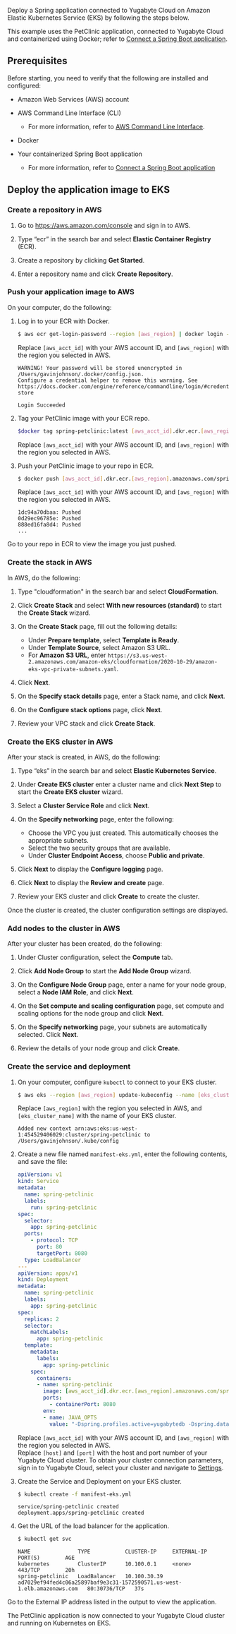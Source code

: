 <!--
title: Deploy a Spring application on Amazon EKS
linkTitle: Deploy on Amazon EKS
description: Deploy a Spring application connected to Yugabyte Cloud on Amazon Elastic Kubernetes Service (EKS).
menu:
  preview:
    parent: spring-boot
    identifier: spring-boot-eks
    weight: 20
type: page
isTocNested: true
showAsideToc: true
-->

Deploy a Spring application connected to Yugabyte Cloud on Amazon Elastic Kubernetes Service (EKS) by following the steps below.

This example uses the PetClinic application, connected to Yugabyte Cloud and containerized using Docker; refer to [Connect a Spring Boot application](../../../cloud-basics/connect-application/).

## Prerequisites

Before starting, you need to verify that the following are installed and configured:

- Amazon Web Services (AWS) account
- AWS Command Line Interface (CLI)
  - For more information, refer to [AWS Command Line Interface](https://aws.amazon.com/cli/).
- Docker

- Your containerized Spring Boot application
  - For more information, refer to [Connect a Spring Boot application](../../../cloud-basics/connect-application/)

## Deploy the application image to EKS

### Create a repository in AWS

1. Go to <https://aws.amazon.com/console> and sign in to AWS.

1. Type “ecr” in the search bar and select **Elastic Container Registry** (ECR).

1. Create a repository by clicking **Get Started**.

1. Enter a repository name and click **Create Repository**.

### Push your application image to AWS

On your computer, do the following:

1. Log in to your ECR with Docker.

    ```sh
    $ aws ecr get-login-password --region [aws_region] | docker login --username AWS --password-stdin [aws_acct_id].dkr.ecr.[aws_region].amazonaws.com
    ```

    Replace `[aws_acct_id]` with your AWS account ID, and `[aws_region]` with the region you selected in AWS.

    ```output
    WARNING! Your password will be stored unencrypted in /Users/gavinjohnson/.docker/config.json.
    Configure a credential helper to remove this warning. See
    https://docs.docker.com/engine/reference/commandline/login/#credentials-store

    Login Succeeded
    ```

1. Tag your PetClinic image with your ECR repo.

    ```sh
    $docker tag spring-petclinic:latest [aws_acct_id].dkr.ecr.[aws_region].amazonaws.com/spring-petclinic:latest
    ```

    Replace `[aws_acct_id]` with your AWS account ID, and `[aws_region]` with the region you selected in AWS.

1. Push your PetClinic image to your repo in ECR.

    ```sh
    $ docker push [aws_acct_id].dkr.ecr.[aws_region].amazonaws.com/spring-petclinic:latest
    ```

    Replace `[aws_acct_id]` with your AWS account ID, and `[aws_region]` with the region you selected in AWS.

    ```output
    1dc94a70dbaa: Pushed
    0d29ec96785e: Pushed
    888ed16fa8d4: Pushed
    ...
    ```

Go to your repo in ECR to view the image you just pushed.

### Create the stack in AWS

In AWS, do the following:

1. Type "cloudformation" in the search bar and select **CloudFormation**.

1. Click **Create Stack** and select **With new resources (standard)** to start the **Create Stack** wizard.

1. On the **Create Stack** page, fill out the following details:

    - Under **Prepare template**, select **Template is Ready**.
    - Under **Template Source**, select Amazon S3 URL.
    - For **Amazon S3 URL**, enter `https://s3.us-west-2.amazonaws.com/amazon-eks/cloudformation/2020-10-29/amazon-eks-vpc-private-subnets.yaml`.

1. Click **Next**.

1. On the **Specify stack details** page, enter a Stack name, and click **Next**.

1. On the **Configure stack options** page, click **Next**.

1. Review your VPC stack and click **Create Stack**.

### Create the EKS cluster in AWS

After your stack is created, in AWS, do the following:

1. Type “eks” in the search bar and select **Elastic Kubernetes Service**.

1. Under **Create EKS cluster** enter a cluster name and click **Next Step** to start the **Create EKS cluster** wizard.

1. Select a **Cluster Service Role** and click **Next**.

1. On the **Specify networking** page, enter the following:

    - Choose the VPC you just created. This automatically chooses the appropriate subnets.
    - Select the two security groups that are available.
    - Under **Cluster Endpoint Access**, choose **Public and private**.

1. Click **Next** to display the **Configure logging** page.

1. Click **Next** to display the **Review and create** page.

1. Review your EKS cluster and click **Create** to create the cluster.

Once the cluster is created, the cluster configuration settings are displayed.

### Add nodes to the cluster in AWS

After your cluster has been created, do the following:

1. Under Cluster configuration, select the **Compute** tab.

1. Click **Add Node Group** to start the **Add Node Group** wizard.

1. On the **Configure Node Group** page, enter a name for your node group, select a **Node IAM Role**, and click **Next**.

1. On the **Set compute and scaling configuration** page, set compute and scaling options for the node group and click **Next**.

1. On the **Specify networking** page, your subnets are automatically selected. Click **Next**.

1. Review the details of your node group and click **Create**.

### Create the service and deployment

1. On your computer, configure `kubectl` to connect to your EKS cluster.

    ```sh
    $ aws eks --region [aws_region] update-kubeconfig --name [eks_cluster_name]
    ```

    Replace `[aws_region]` with the region you selected in AWS, and `[eks_cluster_name]` with the name of your EKS cluster.

    ```output
    Added new context arn:aws:eks:us-west-1:454529406029:cluster/spring-petclinic to /Users/gavinjohnson/.kube/config
    ```

1. Create a new file named `manifest-eks.yml`, enter the following contents, and save the file:

    ```yml
    apiVersion: v1
    kind: Service
    metadata:
      name: spring-petclinic
      labels:
        run: spring-petclinic
    spec:
      selector:
        app: spring-petclinic
      ports:
        - protocol: TCP
          port: 80
          targetPort: 8080
      type: LoadBalancer
    ---
    apiVersion: apps/v1
    kind: Deployment
    metadata:
      name: spring-petclinic
      labels:
        app: spring-petclinic
    spec:
      replicas: 2
      selector:
        matchLabels:
          app: spring-petclinic
      template:
        metadata:
          labels:
            app: spring-petclinic
        spec:
          containers:
          - name: spring-petclinic
            image: [aws_acct_id].dkr.ecr.[aws_region].amazonaws.com/spring-petclinic:latest
            ports:
              - containerPort: 8080
            env:
            - name: JAVA_OPTS
              value: "-Dspring.profiles.active=yugabytedb -Dspring.datasource.url=jdbc:postgresql://[host]:[port]/petclinic?load-balance=true -Dspring.datasource.initialization-mode=never"
    ```

    Replace `[aws_acct_id]` with your AWS account ID, and `[aws_region]` with the region you selected in AWS.
    \
    Replace `[host]` and `[port]` with the host and port number of your Yugabyte Cloud cluster. To obtain your cluster connection parameters, sign in to Yugabyte Cloud, select your cluster and navigate to [Settings](../../../cloud-clusters/configure-clusters).

1. Create the Service and Deployment on your EKS cluster.

    ```sh
    $ kubectl create -f manifest-eks.yml
    ```

    ```output
    service/spring-petclinic created
    deployment.apps/spring-petclinic created
    ```

1. Get the URL of the load balancer for the application.

    ```sh
    $ kubectl get svc
    ```

    ```output
    NAME               TYPE           CLUSTER-IP     EXTERNAL-IP                                                               PORT(S)        AGE
    kubernetes         ClusterIP      10.100.0.1     <none>                                                                    443/TCP        20h
    spring-petclinic   LoadBalancer   10.100.30.39   ad7029ef94fed4c06a25897baf9e3c31-1572590571.us-west-1.elb.amazonaws.com   80:30736/TCP   37s
    ```

Go to the External IP address listed in the output to view the application.

The PetClinic application is now connected to your Yugabyte Cloud cluster and running on Kubernetes on EKS.
